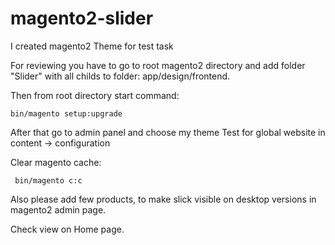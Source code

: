 # magento2-slider

I created magento2 Theme for test task

For reviewing you have to go to root magento2 directory and add folder "Slider" with all childs to folder: app/design/frontend.

Then from root directory start command: 
	
	bin/magento setup:upgrade

After that go to admin panel and choose my theme Test for global website in content -> configuration

Clear magento cache:
	
	 bin/magento c:c

Also please add few products, to make slick visible on desktop versions in magento2 admin page. 

Check view on Home page.
 
